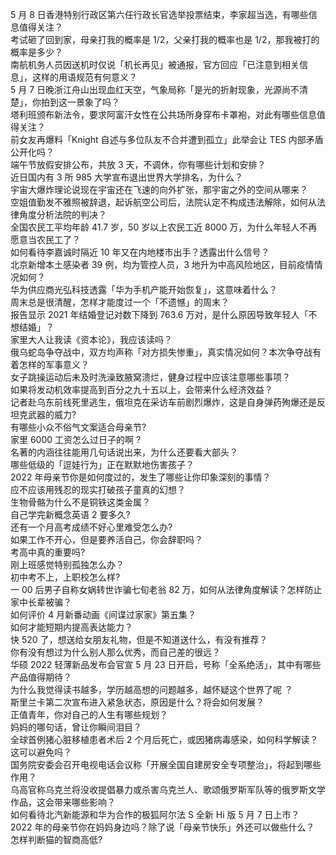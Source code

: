 5 月 8 日香港特别行政区第六任行政长官选举投票结束，李家超当选，有哪些信息值得关注？  
考试砸了回到家，母亲打我的概率是 1/2，父亲打我的概率也是 1/2，那我被打的概率是多少？  
南航机务人员因送机时仅说「机长再见」被通报，官方回应「已注意到相关信息」，这样的用语规范有何意义？  
5 月 7 日晚浙江舟山出现血红天空，气象局称「是光的折射现象，光源尚不清楚」，你拍到这一景象了吗？  
塔利班颁布新法令，要求阿富汗女性在公共场所身穿布卡罩袍，对此有哪些信息值得关注？  
前女友再爆料「Knight 自述与多位队友不合并遭到孤立」此举会让 TES 内部矛盾公开化吗？  
端午节放假安排公布，共放 3 天，不调休，你有哪些计划和安排？  
近日国内有 3 所 985 大学宣布退出世界大学排名，为什么？  
宇宙大爆炸理论说现在宇宙还在飞速的向外扩张，那宇宙之外的空间从哪来？  
空姐值勤发不雅照被辞退，起诉航空公司后，法院认定不构成违法解除，如何从法律角度分析法院的判决？  
全国农民工平均年龄 41.7 岁，50 岁以上农民工近 8000 万，为什么年轻人不再愿意当农民工了？  
如何看待李嘉诚时隔近 10 年又在内地楼市出手？透露出什么信号？  
北京新增本土感染者 39 例，均为管控人员，3 地升为中高风险地区，目前疫情情况如何？  
华为供应商光弘科技透露「华为手机产能开始恢复」，这意味着什么？  
周末总是很清醒，怎样才能度过一个「不遗憾」的周末？  
报告显示 2021 年结婚登记对数下降到 763.6 万对，是什么原因导致年轻人「不想结婚」？  
家里大人让我读《资本论》，我应该读吗？  
俄乌蛇岛争夺战中，双方均声称「对方损失惨重」，真实情况如何？本次争夺战有着怎样的军事意义？  
女子跳操运动后未及时洗澡致腋窝溃烂，健身过程中应该注意哪些事项？  
如果将发动机效率提高到百分之九十五以上，会带来什么经济效益？  
记者赴乌东前线死里逃生，俄坦克在采访车前剧烈爆炸，这是自身弹药殉爆还是反坦克武器的威力?  
有哪些小众不俗气文案适合母亲节?  
家里 6000 工资怎么过日子的啊 ?  
名著的内涵往往能用几句话说出来，为什么还要看大部头？  
哪些低级的「逗娃行为」正在默默地伤害孩子？  
2022 年母亲节你是如何度过的，发生了哪些让你印象深刻的事情？  
应不应该用残忍的现实打破孩子童真的幻想？  
生物骨骼为什么不是铜铁这类金属？  
自己学完新概念英语 2 要多久?  
还有一个月高考成绩不好心里难受怎么办?  
如果工作不开心，但是要养活自己，你会辞职吗？  
考高中真的重要吗?  
刚上班感觉特别孤独怎么办？  
初中考不上，上职校怎么样?  
一 00 后男子自称女娲转世诈骗七旬老翁 82 万，如何从法律角度解读？怎样防止家中长辈被骗？  
如何评价 4 月新番动画《间谍过家家》第五集？  
如何才能短期内提高表达能力？  
快 520 了，想送给女朋友礼物，但是不知道送什么，有没有推荐？  
你有没有想过为什么别人那么优秀，而自己差的很远？  
华硕 2022 轻薄新品发布会官宣 5 月 23 日开启，号称「全系绝活」，其中有哪些产品值得期待？  
为什么我觉得读书越多，学历越高想的问题越多，越怀疑这个世界了呢 ？  
斯里兰卡第二次宣布进入紧急状态，原因是什么？将会如何发展？  
正值青年，你对自己的人生有哪些规划？  
妈妈的哪句话，曾让你瞬间泪目？  
全球首例猪心脏移植患者术后 2 个月后死亡，或因猪病毒感染，如何科学解读？这可以避免吗？  
国务院安委会召开电视电话会议称「开展全国自建房安全专项整治」，将起到哪些作用？  
乌高官称乌克兰将没收提倡暴力或杀害乌克兰人、歌颂俄罗斯军队等的俄罗斯文学作品，这会带来哪些影响？  
如何看待北汽新能源和华为合作的极狐阿尔法 S 全新 Hi 版 5 月 7 日上市？  
2022 年的母亲节你在妈妈身边吗？除了说「母亲节快乐」外还可以做些什么？  
怎样判断猫的智商高低?  
